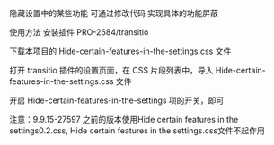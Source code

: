隐藏设置中的某些功能
可通过修改代码  实现具体的功能屏蔽


使用方法
安装插件 PRO-2684/transitio

下载本项目的 Hide-certain-features-in-the-settings.css 文件

打开 transitio 插件的设置页面，在 CSS 片段列表中，导入 Hide-certain-features-in-the-settings.css 文件

开启 Hide-certain-features-in-the-settings 项的开关，即可


注意：9.9.15-27597 之前的版本使用Hide certain features in the settings0.2.css,  Hide certain features in the settings.css文件不起作用
